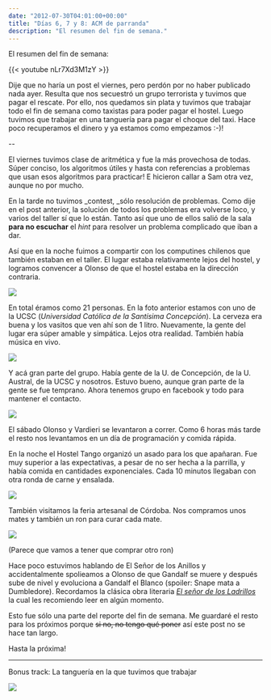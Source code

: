 ```yaml
---
date: "2012-07-30T04:01:00+00:00"
title: "Días 6, 7 y 8: ACM de parranda"
description: "El resumen del fin de semana."
---
```


El resumen del fin de semana:

{{< youtube nLr7Xd3M1zY >}}

Dije que no haría un post el viernes, pero perdón por no haber publicado nada ayer. Resulta que nos secuestró un grupo terrorista y tuvimos que pagar el rescate. Por ello, nos quedamos sin plata y tuvimos que trabajar todo el fin de semana como taxistas para poder pagar el hostel. Luego tuvimos que trabajar en una tanguería para pagar el choque del taxi. Hace poco recuperamos el dinero y ya estamos como empezamos :-)!

--

El viernes tuvimos clase de aritmética y fue la más provechosa de todas. Súper conciso, los algoritmos útiles y hasta con referencias a problemas que usan esos algoritmos para practicar! E hicieron callar a Sam otra vez, aunque no por mucho.

En la tarde no tuvimos _contest, _sólo resolución de problemas. Como dije en el post anterior, la solución de todos los problemas era volverse loco, y varios del taller sí que lo están. Tanto así que uno de ellos salió de la sala **para no escuchar** el _hint_ para resolver un problema complicado que iban a dar.

Así que en la noche fuimos a compartir con los computines chilenos que también estaban en el taller. El lugar estaba relativamente lejos del hostel, y logramos convencer a Olonso de que el hostel estaba en la dirección contraria. 

![](https://66.media.tumblr.com/fbf4ef27d531b49a5e2c12b2a058f779/62ea48bfc0393a51-bd/s540x810/27bb6dcc4081c3a92e72331adebb16319d1190f4.jpg)

En total éramos como 21 personas. En la foto anterior estamos con uno de la UCSC (_Universidad Católica de la Santísima Concepción_). La cerveza era buena y los vasitos que ven ahí son de 1 litro. Nuevamente, la gente del lugar era súper amable y simpática. Lejos otra realidad. También había música en vivo.

![](https://66.media.tumblr.com/5c73cd3eab755317ed9f1271326bacd4/62ea48bfc0393a51-46/s540x810/888cc9cd87e8e63220f08dae1dce6c81b4429bb5.jpg)

Y acá gran parte del grupo. Había gente de la U. de Concepción, de la U. Austral, de la UCSC y nosotros. Estuvo bueno, aunque gran parte de la gente se fue temprano. Ahora tenemos grupo en facebook y todo para mantener el contacto.

![](https://66.media.tumblr.com/769a8413c6edded7fc82817bdb46e0bf/62ea48bfc0393a51-76/s540x810/d58d9404e9948fd73e9472f990d2ebf709c5e3ba.jpg)

El sábado Olonso y Vardieri se levantaron a correr. Como 6 horas más tarde el resto nos levantamos en un día de programación y comida rápida.

En la noche el Hostel Tango organizó un asado para los que apañaran. Fue muy superior a las expectativas, a pesar de no ser hecha a la parrilla, y había comida en cantidades exponenciales. Cada 10 minutos llegaban con otra ronda de carne y ensalada.

![](https://66.media.tumblr.com/04a63a68f890fa5984fa49f23d8b532e/62ea48bfc0393a51-56/s540x810/d3e418acd7793728b0a572540634825379507497.jpg)

También visitamos la feria artesanal de Córdoba. Nos compramos unos mates y también un ron para curar cada mate.

![](https://66.media.tumblr.com/4f9b06325e96f0fb4438d5347b02d630/62ea48bfc0393a51-75/s540x810/dd46c3b685621b8e090c669c3864be441f175968.jpg)

(Parece que vamos a tener que comprar otro ron)

Hace poco estuvimos hablando de El Señor de los Anillos y accidentalmente spolieamos a Olonso de que Gandalf se muere y después sube de nivel y evoluciona a Gandalf el Blanco (spoiler: Snape mata a Dumbledore). Recordamos la clásica obra literaria _<a href="http://ladrillos.tripod.com">El señor de los Ladrillos</a>_ la cual les recomiendo leer en algún momento.

Esto fue sólo una parte del reporte del fin de semana. Me guardaré el resto para los próximos porque ~~si no, no tengo qué poner~~ así este post no se hace tan largo.

Hasta la próxima!

----

Bonus track: La tanguería en la que tuvimos que trabajar

![](https://66.media.tumblr.com/55ac1884c676a78e98fa638fccdadf30/62ea48bfc0393a51-ac/s540x810/993115a51ea569cbd4687112d6922b725ba2472a.jpg)